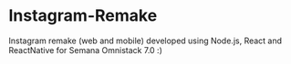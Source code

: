 # Instagram-Remake
Instagram remake (web and mobile) developed using Node.js, React and ReactNative for Semana Omnistack 7.0 :)
